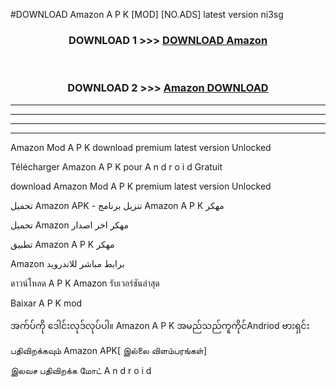 #DOWNLOAD Amazon  A P K [MOD] [NO.ADS] latest version ni3sg



<div align="center">

<h3>DOWNLOAD 1 >>> <a href="https://teeasianyam.web.app?sq=Amazon ">DOWNLOAD Amazon  </a></h3><br>

<h3>DOWNLOAD 2 >>> <a href="https://teeasianyam.web.app?sq=Amazon  ">Amazon   DOWNLOAD </a></h3>

</div>


----------------------------------------------------------

----------------------------------------------------------

----------------------------------------------------------

----------------------------------------------------------


Amazon   Mod A P K download premium latest version Unlocked

Télécharger Amazon   A P K pour A n d r o i d Gratuit

download Amazon   Mod A P K premium latest version Unlocked

تحميل Amazon   APK - تنزيل برنامج Amazon   A P K مهكر

تحميل Amazon   مهكر اخر اصدار

تطبيق Amazon   A P K مهكر

Amazon   برابط مباشر للاندرويد

ดาวน์โหลด A P K Amazon   รับเวอร์ชันล่าสุด

Baixar A P K mod

အက်ပ်ကို ဒေါင်းလုဒ်လုပ်ပါ။ Amazon   A P K အမည်သည်ကူကိုင်Andriod ဗားရှင်း

பதிவிறக்கவும் Amazon   APK[ இல்லை விளம்பரங்கள்] 
 
இலவச பதிவிறக்க மோட் A n d r o i d



